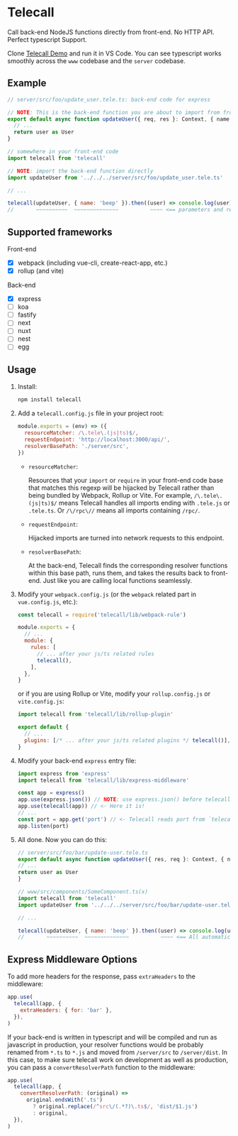 # Telecall

Call back-end NodeJS functions directly from front-end. No HTTP API. Perfect typescript Support.

Clone [Telecall Demo](https://github.com/beeplin/telecall-demo) and run it in VS Code. You can see typescript works smoothly across the `www` codebase and the `server` codebase.

## Example

```js
// server/src/foo/update_user.tele.ts: back-end code for express

// NOTE: This is the back-end function you are about to import from front-end
export default async function updateUser({ req, res }: Context, { name }: UserUpdateData) {
  // ...
  return user as User
}
```

```js
// somewhere in your front-end code
import telecall from 'telecall'

// NOTE: import the back-end function directly
import updateUser from '../../../server/src/foo/update_user.tele.ts'

// ...

telecall(updateUser, { name: 'beep' }).then((user) => console.log(user))
//       ~~~~~~~~~~  ~~~~~~~~~~~~~~          ~~~~ <== parameters and result automatically typed!!
```

## Supported frameworks

Front-end

- [x] webpack (including vue-cli, create-react-app, etc.)
- [x] rollup (and vite)

Back-end

- [x] express
- [ ] koa
- [ ] fastify
- [ ] next
- [ ] nuxt
- [ ] nest
- [ ] egg

## Usage

1. Install:

   ```bash
   npm install telecall
   ```

1. Add a `telecall.config.js` file in your project root:

   ```js
   module.exports = (env) => ({
     resourceMatcher: /\.tele\.(js|ts)$/,
     requestEndpoint: 'http://localhost:3000/api/',
     resolverBasePath: './server/src',
   })
   ```

   - `resourceMatcher`:

     Resources that your `import` or `require` in your front-end code base that matches this regexp will be hijacked by Telecall rather than being bundled by Webpack, Rollup or Vite. For example, `/\.tele\.(js|ts)$/` means Telecall handles all imports ending with `.tele.js` or `.tele.ts`. Or `/\/rpc\//` means all imports containing `/rpc/`.

   - `requestEndpoint`:

     Hijacked imports are turned into network requests to this endpoint.

   - `resolverBasePath`:

     At the back-end, Telecall finds the corresponding resolver functions within this base path, runs them, and takes the results back to front-end. Just like you are calling local functions seamlessly.

1. Modify your `webpack.config.js` (or the `webpack` related part in `vue.config.js`, etc.):

   ```js
   const telecall = require('telecall/lib/webpack-rule')

   module.exports = {
     // ...
     module: {
       rules: [
         // ... after your js/ts related rules
         telecall(),
       ],
     },
   }
   ```

   or if you are using Rollup or Vite, modify your `rollup.config.js` or `vite.config.js`:

   ```js
   import telecall from 'telecall/lib/rollup-plugin'

   export default {
     // ...
     plugins: [/* ... after your js/ts related plugins */ telecall()],
   }
   ```

1. Modify your back-end `express` entry file:

   ```js
   import express from 'express'
   import telecall from 'telecall/lib/express-middleware'

   const app = express()
   app.use(express.json()) // NOTE: use express.json() before telecall(app)
   app.use(telecall(app)) // <- Here it is!
   // ...
   const port = app.get('port') // <- Telecall reads port from `telecall.config.js` and put it here
   app.listen(port)
   ```

1. All done. Now you can do this:

   ```js
   // server/src/foo/bar/update-user.tele.ts
   export default async function updateUser({ res, req }: Context, { name }: UserUpdateData) {
   // ...
   return user as User
   }
   ```

   ```js
   // www/src/components/SomeComponent.ts(x)
   import telecall from 'telecall'
   import updateUser from '../../../server/src/foo/bar/update-user.tele.ts'

   // ...

   telecall(updateUser, { name: 'beep' }).then((user) => console.log(user))
   //       ~~~~~~~~~~  ~~~~~~~~~~~~~~          ~~~~ <== All automatically typed!!
   ```

## Express Middleware Options

To add more headers for the response, pass `extraHeaders` to the middleware:

```js
app.use(
  telecall(app, {
    extraHeaders: { for: 'bar' },
  }),
)
```

If your back-end is written in typescript and will be compiled and run as javascript in production, your resolver functions would be probably renamed from `*.ts` to `*.js` and moved from `/server/src` to `/server/dist`. In this case, to make sure telecall work on development as well as production, you can pass a `convertResolverPath` function to the middleware:

```js
app.use(
  telecall(app, {
    convertResolverPath: (original) =>
      original.endsWith('.ts')
        ? original.replace(/^src\/(.*?)\.ts$/, 'dist/$1.js')
        : original,
  }),
)
```
